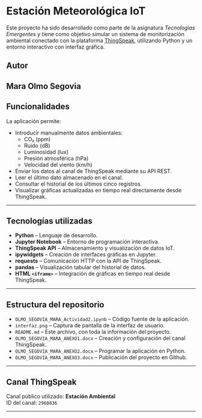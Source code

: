 # Estación Meteorológica IoT

Este proyecto ha sido desarrollado como parte de la asignatura *Tecnologías Emergentes* y tiene como objetivo simular un sistema de monitorización ambiental conectado con la plataforma [ThingSpeak](https://thingspeak.com), utilizando Python y un entorno interactivo con interfaz gráfica.

## Autor

**Mara Olmo Segovia**  
---

## Funcionalidades

La aplicación permite:

- Introducir manualmente datos ambientales:
  - CO₂ (ppm)
  - Ruido (dB)
  - Luminosidad (lux)
  - Presión atmosférica (hPa)
  - Velocidad del viento (km/h)
- Enviar los datos al canal de ThingSpeak mediante su API REST.
- Leer el último dato almacenado en el canal.
- Consultar el historial de los últimos cinco registros.
- Visualizar gráficas actualizadas en tiempo real directamente desde ThingSpeak.

---

## Tecnologías utilizadas

- **Python** – Lenguaje de desarrollo.
- **Jupyter Notebook** – Entorno de programación interactiva.
- **ThingSpeak API** – Almacenamiento y visualización de datos IoT.
- **ipywidgets** – Creación de interfaces gráficas en Jupyter.
- **requests** – Comunicación HTTP con la API de ThingSpeak.
- **pandas** – Visualización tabular del historial de datos.
- **HTML `<iframe>`** – Integración de gráficas en tiempo real desde ThingSpeak.

---

## Estructura del repositorio

- `OLMO_SEGOVIA_MARA_Actividad2.ipynb` – Código fuente de la aplicación.
- `interfaz.png` – Captura de pantalla de la interfaz de usuario.
- `README.md` – Este archivo, con toda la información del proyecto.
- `OLMO_SEGOVIA_MARA_ANEXO1.docx` – Creación y configuración del canal ThingSpeak.
- `OLMO_SEGOVIA_MARA_ANEXO2.docx` – Programar la aplicación en Python.
- `OLMO_SEGOVIA_MARA_ANEXO3.docx` – Publicación del proyecto en Github.

---

## Canal ThingSpeak

Canal público utilizado: **Estación Ambiental**  
ID del canal: `2960836`

---



